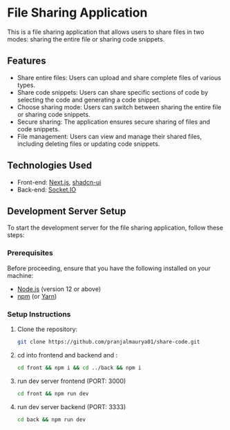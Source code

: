 # File Sharing Application

This is a file sharing application that allows users to share files in two modes: sharing the entire file or sharing code snippets.

## Features

-   Share entire files: Users can upload and share complete files of various types.
-   Share code snippets: Users can share specific sections of code by selecting the code and generating a code snippet.
-   Choose sharing mode: Users can switch between sharing the entire file or sharing code snippets.
-   Secure sharing: The application ensures secure sharing of files and code snippets.
-   File management: Users can view and manage their shared files, including deleting files or updating code snippets.

## Technologies Used

-   Front-end: [Next.js](https://nextjs.org/), [shadcn-ui](https://ui.shadcn.com/)
-   Back-end: [Socket.IO](https://socket.io/)

## Development Server Setup

To start the development server for the file sharing application, follow these steps:

### Prerequisites

Before proceeding, ensure that you have the following installed on your machine:

-   [Node.js](https://nodejs.org/) (version 12 or above)
-   [npm](https://www.npmjs.com/) (or [Yarn](https://yarnpkg.com/))

### Setup Instructions

1. Clone the repository:

    ```bash
    git clone https://github.com/pranjalmaurya01/share-code.git
    ```

2. cd into frontend and backend and :
    ```bash
    cd front && npm i && cd ../back && npm i
    ```
3. run dev server frontend (PORT: 3000)

    ```bash
    cd front && npm run dev
    ```

4. run dev server backend (PORT: 3333)
    ```bash
    cd back && npm run dev
    ```
